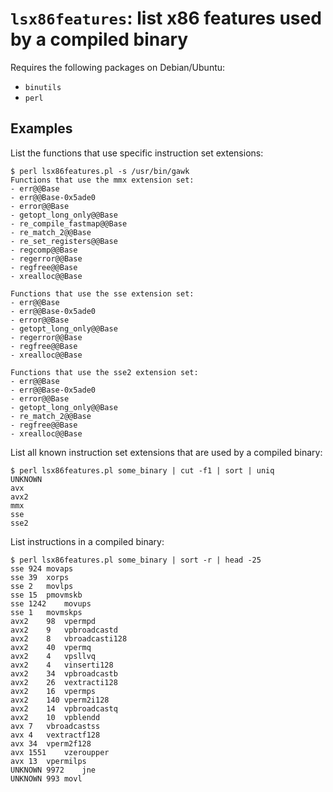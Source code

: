 
# `lsx86features`: list x86 features used by a compiled binary

Requires the following packages on Debian/Ubuntu:

- `binutils`
- `perl`

## Examples

List the functions that use specific instruction set extensions:

```
$ perl lsx86features.pl -s /usr/bin/gawk
Functions that use the mmx extension set:
- err@@Base
- err@@Base-0x5ade0
- error@@Base
- getopt_long_only@@Base
- re_compile_fastmap@@Base
- re_match_2@@Base
- re_set_registers@@Base
- regcomp@@Base
- regerror@@Base
- regfree@@Base
- xrealloc@@Base

Functions that use the sse extension set:
- err@@Base
- err@@Base-0x5ade0
- error@@Base
- getopt_long_only@@Base
- regerror@@Base
- regfree@@Base
- xrealloc@@Base

Functions that use the sse2 extension set:
- err@@Base
- err@@Base-0x5ade0
- error@@Base
- getopt_long_only@@Base
- re_match_2@@Base
- regfree@@Base
- xrealloc@@Base
```

List all known instruction set extensions that are used by a compiled binary:

```
$ perl lsx86features.pl some_binary | cut -f1 | sort | uniq
UNKNOWN
avx
avx2
mmx
sse
sse2
```

List instructions in a compiled binary:

```
$ perl lsx86features.pl some_binary | sort -r | head -25
sse	924	movaps
sse	39	xorps
sse	2	movlps
sse	15	pmovmskb
sse	1242	movups
sse	1	movmskps
avx2	98	vpermpd
avx2	9	vpbroadcastd
avx2	8	vbroadcasti128
avx2	40	vpermq
avx2	4	vpsllvq
avx2	4	vinserti128
avx2	34	vpbroadcastb
avx2	26	vextracti128
avx2	16	vpermps
avx2	140	vperm2i128
avx2	14	vpbroadcastq
avx2	10	vpblendd
avx	7	vbroadcastss
avx	4	vextractf128
avx	34	vperm2f128
avx	1551	vzeroupper
avx	13	vpermilps
UNKNOWN	9972	jne
UNKNOWN	993	movl
```

